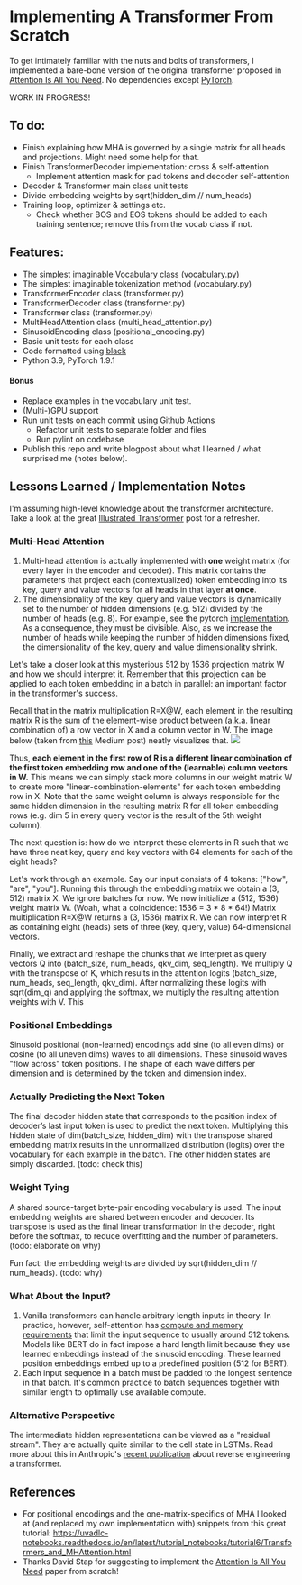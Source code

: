 
# Implementing A Transformer From Scratch
To get intimately familiar with the nuts and bolts of transformers, I implemented a bare-bone version of the original transformer 
proposed in [Attention Is All You Need](https://arxiv.org/abs/1706.03762). No dependencies except [PyTorch](https://pytorch.org/get-started/locally/). 

WORK IN PROGRESS!

## To do:
- Finish explaining how MHA is governed by a single matrix for all heads and projections. Might need some help for that.
- Finish TransformerDecoder implementation: cross & self-attention
  - Implement attention mask for pad tokens and decoder self-attention
- Decoder & Transformer main class unit tests
- Divide embedding weights by sqrt(hidden_dim // num_heads)
- Training loop, optimizer & settings etc.
  - Check whether BOS and EOS tokens should be added to each training sentence; remove this from the vocab class if not.

## Features:
- The simplest imaginable Vocabulary class (vocabulary.py)
- The simplest imaginable tokenization method (vocabulary.py)
- TransformerEncoder class (transformer.py)
- TransformerDecoder class (transformer.py)
- Transformer class (transformer.py)
- MultiHeadAttention class (multi_head_attention.py)
- SinusoidEncoding class (positional_encoding.py)
- Basic unit tests for each class
- Code formatted using [black](https://github.com/psf/black)
- Python 3.9, PyTorch 1.9.1

#### Bonus
- Replace examples in the vocabulary unit test.
- (Multi-)GPU support
- Run unit tests on each commit using Github Actions 
  - Refactor unit tests to separate folder and files
  - Run pylint on codebase
- Publish this repo and write blogpost about what I learned / what surprised me (notes below).

## Lessons Learned / Implementation Notes
I'm assuming high-level knowledge about the transformer architecture. 
Take a look at the great [Illustrated Transformer](https://jalammar.github.io/illustrated-transformer/) post for a refresher. 

### Multi-Head Attention
1. Multi-head attention is actually implemented with **one** weight matrix (for every layer in the encoder and decoder). 
   This matrix contains the parameters that project each (contextualized) token embedding into its key, query and value vectors for all heads in that layer **at once**.
2. The dimensionality of the key, query and value vectors is dynamically set to the number of hidden dimensions (e.g. 512) divided by the number of heads (e.g. 8). For example, see the pytorch [implementation](https://github.com/pytorch/pytorch/blob/master/torch/nn/modules/activation.py#L917). 
   As a consequence, they must be divisible. 
   Also, as we increase the number of heads while keeping the number of hidden dimensions fixed, the dimensionality of the key, query and value dimensionality shrink.

Let's take a closer look at this mysterious 512 by 1536 projection matrix W and how we should interpret it. 
Remember that this projection can be applied to each token embedding in a batch in parallel: an important factor in the transformer's success. 

Recall that in the matrix multiplication R=X@W, each element in the resulting matrix R is the sum of the element-wise product between (a.k.a. linear combination of) a row vector in X and a column vector in W.
The image below (taken from [this](https://medium.com/ai%C2%B3-theory-practice-business/fastai-partii-lesson08-notes-fddcdb6526bb) Medium post) neatly visualizes that.
![](https://miro.medium.com/max/1400/1*D_1tbv_wNFJ-rrremAGX4Q.png)

Thus, **each element in the first row of R is a different linear combination of the first token embedding row and one of the (learnable) column vectors in W.**
This means we can simply stack more columns in our weight matrix W to create more "linear-combination-elements" for each token embedding row in X.
Note that the same weight column is always responsible for the same hidden dimension in the resulting matrix R for all token embedding rows (e.g. dim 5 in every query vector is the result of the 5th weight column).   

The next question is: how do we interpret these elements in R such that we have three neat key, query and key vectors with 64 elements for each of the eight heads?   

Let's work through an example. Say our input consists of 4 tokens: ["how", "are", "you"]. 
Running this through the embedding matrix we obtain a (3, 512) matrix X. We ignore batches for now.
We now initialize a (512, 1536) weight matrix W. (Woah, what a coincidence: 1536 = 3 * 8 * 64!)
Matrix multiplication R=X@W returns a (3, 1536) matrix R. 
We can now interpret R as containing eight (heads) sets of three (key, query, value) 64-dimensional vectors.

Finally, we extract and reshape the chunks that we interpret as query vectors Q into (batch_size, num_heads, qkv_dim, seq_length). 
We multiply Q with the transpose of K, which results in the attention logits (batch_size, num_heads, seq_length, qkv_dim).
After normalizing these logits with sqrt(dim_q) and applying the softmax, we multiply the resulting attention weights with V.
This 

### Positional Embeddings
Sinusoid positional (non-learned) encodings add sine (to all even dims) or cosine (to all uneven dims) waves to all dimensions. 
These sinusoid waves "flow across" token positions. 
The shape of each wave differs per dimension and is determined by the token and dimension index.

### Actually Predicting the Next Token
The final decoder hidden state that corresponds to the position index of decoder’s last input token is used to predict the next token. 
Multiplying this hidden state of dim(batch_size, hidden_dim) with the transpose shared embedding matrix results in the unnormalized distribution (logits) over the vocabulary for each example in the batch. 
The other hidden states are simply discarded. (todo: check this)

### Weight Tying
A shared source-target byte-pair encoding vocabulary is used. 
The input embedding weights are shared between encoder and decoder. 
Its transpose is used as the final linear transformation in the decoder, right before the softmax, to reduce overfitting and the number of parameters. (todo: elaborate on why)

Fun fact: the embedding weights are divided by sqrt(hidden_dim // num_heads). (todo: why)

### What About the Input?
1. Vanilla transformers can handle arbitrary length inputs in theory. 
In practice, however, self-attention has [compute and memory requirements](https://ai.googleblog.com/2021/03/constructing-transformers-for-longer.html#:~:text=With%20commonly%20available%20current%20hardware,summarization%20or%20genome%20fragment%20classification.) that limit the input sequence to usually around 512 tokens. 
Models like BERT do in fact impose a hard length limit because they use learned embeddings instead of the sinusoid encoding. 
These learned position embeddings embed up to a predefined position (512 for BERT).
2. Each input sequence in a batch must be padded to the longest sentence in that batch. 
It's common practice to batch sequences together with similar length to optimally use available compute.

### Alternative Perspective
The intermediate hidden representations can be viewed as a "residual stream". They are actually quite similar to the cell state in LSTMs. Read more about this in Anthropic's [recent publication](https://transformer-circuits.pub/2021/framework/index.html) about reverse engineering a transformer.

## References
- For positional encodings and the one-matrix-specifics of MHA I looked at (and replaced my own implementation with) snippets from this great tutorial: 
https://uvadlc-notebooks.readthedocs.io/en/latest/tutorial_notebooks/tutorial6/Transformers_and_MHAttention.html
- Thanks David Stap for suggesting to implement the [Attention Is All You Need](https://arxiv.org/abs/1706.03762) paper from scratch!